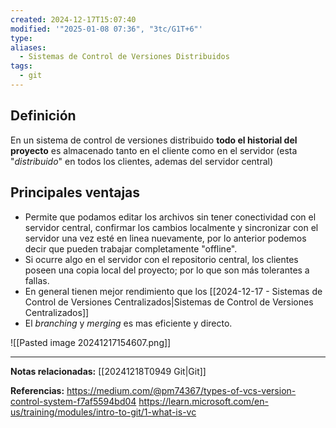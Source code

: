 ```yaml
---
created: 2024-12-17T15:07:40
modified: '"2025-01-08 07:36", "3tc/G1T+6"'
type: 
aliases:
  - Sistemas de Control de Versiones Distribuidos
tags:
  - git
---
```

## Definición
En un sistema de control de versiones distribuido **todo el historial del proyecto** es almacenado tanto en el cliente como en el servidor (esta "*distribuido*" en todos los clientes, ademas del servidor central)

## Principales ventajas
- Permite que podamos editar los archivos sin tener conectividad con el servidor central, confirmar los cambios localmente y sincronizar con el servidor una vez esté en linea nuevamente, por lo anterior podemos decir que pueden trabajar completamente "offline".
- Si ocurre algo en el servidor con el repositorio central, los clientes poseen una copia local del proyecto; por lo que son más tolerantes a fallas.
- En general tienen mejor rendimiento que los [[2024-12-17 - Sistemas de Control de Versiones Centralizados|Sistemas de Control de Versiones Centralizados]] 
- El *branching* y *merging* es mas eficiente y directo. 

![[Pasted image 20241217154607.png]]

--- 
 **Notas relacionadas:**
[[20241218T0949 Git|Git]]


**Referencias:**
https://medium.com/@pm74367/types-of-vcs-version-control-system-f7af5594bd04
https://learn.microsoft.com/en-us/training/modules/intro-to-git/1-what-is-vc


 